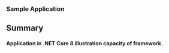 ### Sample Application
## Summary
#### Application in .NET Core 8 illustration capacity of framework.